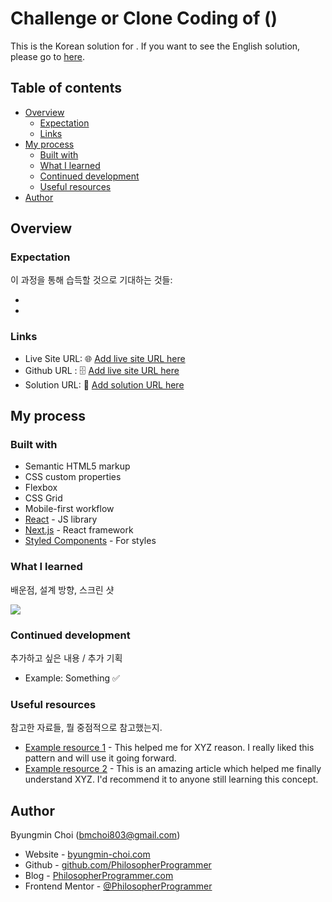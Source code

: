 # Challenge or Clone Coding of ()

This is the Korean solution for [](). If you want to see the English solution, please go to [here]().

## Table of contents

- [Overview](#overview)
  - [Expectation](#expectation)
  - [Links](#links)
- [My process](#my-process)
  - [Built with](#built-with)
  - [What I learned](#what-i-learned)
  - [Continued development](#continued-development)
  - [Useful resources](#useful-resources)
- [Author](#author)

## Overview

### Expectation

이 과정을 통해 습득할 것으로 기대하는 것들:

-
-

### Links

- Live Site URL: :globe_with_meridians: [Add live site URL here](https://your-live-site-url.com)
- Github URL : :file_cabinet: [Add live site URL here](https://your-live-site-url.com)
- Solution URL: :crystal_ball: [Add solution URL here](https://your-solution-url.com)

## My process

### Built with

- Semantic HTML5 markup
- CSS custom properties
- Flexbox
- CSS Grid
- Mobile-first workflow
- [React](https://reactjs.org/) - JS library
- [Next.js](https://nextjs.org/) - React framework
- [Styled Components](https://styled-components.com/) - For styles

### What I learned

배운점, 설계 방향, 스크린 샷

![](./screenshot.jpg)

### Continued development

추가하고 싶은 내용 / 추가 기획

- Example: Something :white_check_mark:

### Useful resources

참고한 자료들, 뭘 중점적으로 참고했는지.

- [Example resource 1](https://www.example.com) - This helped me for XYZ reason. I really liked this pattern and will use it going forward.
- [Example resource 2](https://www.example.com) - This is an amazing article which helped me finally understand XYZ. I'd recommend it to anyone still learning this concept.

## Author

Byungmin Choi (bmchoi803@gmail.com)

- Website - [byungmin-choi.com](http://byungmin-choi.com)
- Github - [github.com/PhilosopherProgrammer](https://github.com/PhilosopherProgrammer)
- Blog - [PhilosopherProgrammer.com](https://philosopherprogrammer.com/)
- Frontend Mentor - [@PhilosopherProgrammer](https://www.frontendmentor.io/profile/PhilosopherProgrammer)

